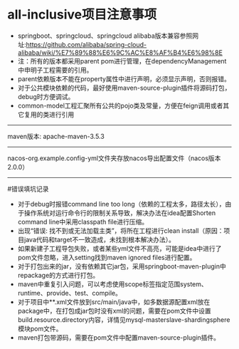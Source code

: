 # all-inclusive项目注意事项
* springboot、springcloud、springcloud alibaba版本兼容参照网址:https://github.com/alibaba/spring-cloud-alibaba/wiki/%E7%89%88%E6%9C%AC%E8%AF%B4%E6%98%8E
* 注：所有的版本都采用parent pom进行管理，在dependencyManagement中申明子工程需要的引用。
* parent依赖版本不能在property属性中进行声明，必须显示声明，否则报错。
* 对于公共模块依赖的代码，最好使用maven-source-plugin插件将源码打包，debug时方便调试。
* common-model工程汇聚所有公共的pojo类及常量，方便在feign调用或者其它复用的类进行引用

___
maven版本: apache-maven-3.5.3

---
nacos-org.example.config-yml文件夹存放nacos导出配置文件（nacos版本2.0.0）
___


#错误填坑记录
* 对于debug时报错command line too long（依赖的工程太多，路径太长），由于操作系统对运行命令行的限制关系导致，解决办法在idea配置Shorten command line中采用classpath file进行压缩。
* 出现“错误: 找不到或无法加载主类”，将所在工程进行clean install（原因：项目java代码和target不一致造成，未找到根本解决办法）。
* 如果新建子工程导包失败，或者某些yml文件不高亮，可能是idea中进行了pom文件忽略，进入setting找到maven ignored files进行配置。
* 对于打包出来的jar，没有依赖其它jar包，采用springboot-maven-plugin中repackage的方式进行打包。
* maven中重复引入问题，可以考虑使用scope标签指定范围system、runtime、provide、test、compile。
* 对于项目中**.xml文件放到src/main/java中，如多数据源配置xml放在package中，在打包成jar包时没有xml的问题，需要在pom文件中设置build.resource.directory内容，详情见mysql-masterslave-shardingsphere模块pom文件。
* maven打包带源码，需要在pom文件中配置maven-source-plugin插件。

